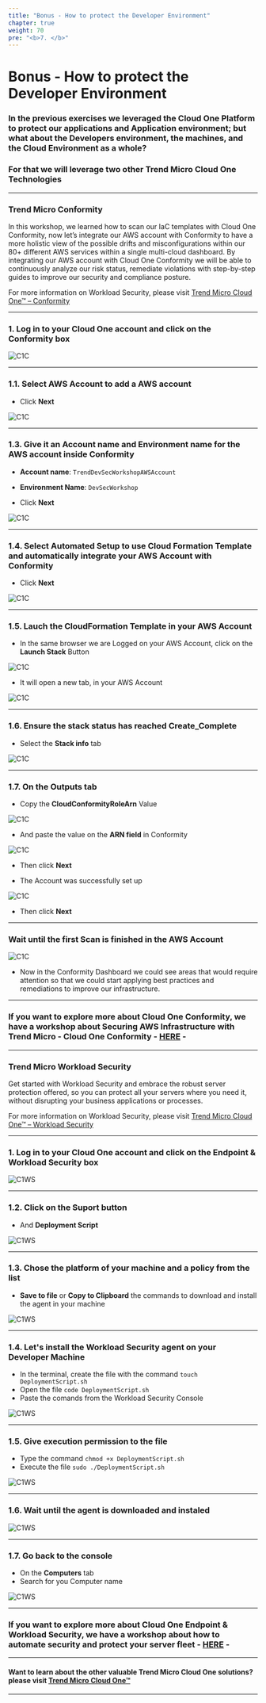 ```yaml
---
title: "Bonus - How to protect the Developer Environment"
chapter: true
weight: 70
pre: "<b>7. </b>"
---
```


# Bonus - How to protect the Developer Environment

### In the previous exercises we leveraged the Cloud One Platform to protect our applications and Application environment; but what about the Developers environment, the machines, and the Cloud Environment as a whole?

### For that we will leverage two other Trend Micro Cloud One Technologies

---

### Trend Micro Conformity 

In this workshop, we learned how to scan our IaC templates with Cloud One Conformity, now let’s integrate our AWS account with Conformity to have a more holistic view of the possible drifts and misconfigurations within our 80+ different AWS services within a single multi-cloud dashboard. By integrating our AWS account with Cloud One Conformity we will be able to continuously analyze our risk status, remediate violations with step-by-step guides to improve our security and compliance posture.

For more information on Workload Security, please visit [Trend Micro Cloud One™ – Conformity](https://www.trendmicro.com/en_ae/business/products/hybrid-cloud/cloud-one-conformity.html)

---

### 1. Log in to your Cloud One account and click on the Conformity box

![C1C](/images/c1cIntegration1.PNG)

---

### 1.1. Select AWS Account to add a AWS account

- Click **Next**

![C1C](/images/c1cIntegration2.PNG)

---

### 1.3. Give it an Account name and Environment name for the AWS account inside Conformity

- **Account name**: ```TrendDevSecWorkshopAWSAccount```

- **Environment Name**: ```DevSecWorkshop```

- Click **Next**

![C1C](/images/c1cIntegration3.PNG)

---

### 1.4. Select **Automated Setup** to use Cloud Formation Template and automatically integrate your AWS Account with Conformity

- Click **Next**

![C1C](/images/c1cIntegration4.PNG)

---

### 1.5. Lauch the CloudFormation Template in your AWS Account

- In the same browser we are Logged on your AWS Account, click on the **Launch Stack** Button

![C1C](/images/c1cIntegration5.PNG)

- It will open a new tab, in your AWS Account

![C1C](/images/c1cIntegration6.PNG)

--- 

### 1.6. Ensure the stack status has reached Create_Complete

- Select the **Stack info** tab

![C1C](/images/c1cIntegration7.PNG)

---

### 1.7. On the Outputs tab

- Copy the **CloudConformityRoleArn** Value

![C1C](/images/c1cIntegration8.PNG)

- And paste the value on the **ARN field** in Conformity

![C1C](/images/c1cIntegration9.PNG)

- Then click **Next**

- The Account was successfully set up

![C1C](/images/c1cIntegration10.PNG)

- Then click **Next**

---

### Wait until the first Scan is finished in the AWS Account

![C1C](/images/c1cIntegration11.PNG)

- Now in the Conformity Dashboard we could see areas that would require attention so that we could start applying best practices and remediations to improve our infrastructure.

---

### If you want to explore more about Cloud One Conformity, we have a workshop about Securing AWS Infrastructure with Trend Micro - Cloud One Conformity - **[HERE](https://trendmicro.awsworkshop.io/)** -

---

### Trend Micro Workload Security

Get started with Workload Security and embrace the robust server protection offered, so you can protect all your servers where you need it, without disrupting your business applications or processes.

For more information on Workload Security, please visit [Trend Micro Cloud One™ – Workload Security](https://www.trendmicro.com/en_ae/business/products/hybrid-cloud/cloud-one-workload-security.html)

---

### 1. Log in to your Cloud One account and click on the Endpoint & Workload Security box

![C1WS](/images/c1wsIntegration1.PNG)

---

### 1.2. Click on the **Suport** button 

- And **Deployment Script**

![C1WS](/images/c1wsIntegration2.PNG)

---

### 1.3. Chose the platform of your machine and a policy from the list

- **Save to file** or **Copy to Clipboard** the commands to download and install the agent in your machine 

![C1WS](/images/c1wsIntegration3.PNG)

---

### 1.4. Let's install the Workload Security agent on your Developer Machine

- In the terminal, create the file with the command ```touch DeploymentScript.sh```
- Open the file ```code DeploymentScript.sh```
- Paste the comands from the Workload Security Console

![C1WS](/images/c1wsIntegration4.PNG)

---

### 1.5. Give execution permission to the file

- Type the command ```chmod +x DeploymentScript.sh```
- Execute the file ```sudo ./DeploymentScript.sh```

![C1WS](/images/c1wsIntegration5.PNG)

---

### 1.6. Wait until the agent is downloaded and instaled

![C1WS](/images/c1wsIntegration6.PNG)

---

### 1.7. Go back to the console

- On the **Computers** tab
- Search for you Computer name

![C1WS](/images/c1wsIntegration7.PNG)

---

### If you want to explore more about Cloud One Endpoint & Workload Security, we have a workshop about how to automate security and protect your server fleet - **[HERE](https://cloud-one-security.awsworkshop.io/)** -

---

#### Want to learn about the other valuable Trend Micro Cloud One solutions? please visit [Trend Micro Cloud One™](https://www.trendmicro.com/cloudone)

-------
